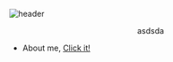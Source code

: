
![header](https://capsule-render.vercel.app/api?type=slice&color=76819C&height=200&section=header&text=Hello!!&fontSize=50&fontColor=000000&fontAlign=82&fontAlignY=30&animation=fadeIn&desc=I'm%20JongYoon&descSize=20&descAlign=82&descAlignY=47&rotate=10)



<div align=center>
  asdsda
</div>










- About me,  [ Click it!]( https://jjongyn.notion.site/64ba38879686429ba78de120b1b25ebb )




